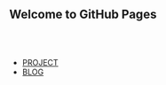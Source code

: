 ## Welcome to GitHub Pages
<br/><br/>
- [PROJECT](https://github.com/casey0808/casey0808.github.io/blob/master/project.md)
- [BLOG](https://github.com/casey0808/casey0808.github.io/blob/master/blog.md)



